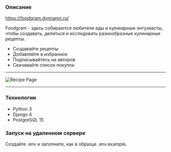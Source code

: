 ### Описание
https://foodgram.dynnamn.ru/

Foodgram - здесь собираются любители еды и кулинарные энтузиасты, чтобы 
создавать, делиться и исследовать разнообразные кулинарные рецепты.
- Создавайте рецепты
- Добавляйте в избранное
- Подписывайтесь на авторов
- Скачивайте список покупок

---
![Recipe Page](foodgram_screenshots/recipe.png)

---
### Технологии
- Python 3
- Django 4
- PostgreSQL 15
### Запуск на удаленном сервере
Создайте .env и заполните, как в образце .env.example.



